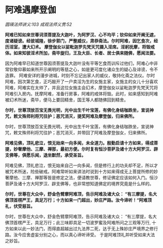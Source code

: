 # 阿难遇摩登伽
_圆瑛法师讲义:103 成观法师义贯:52_

**阿难已知如来世尊诃须菩提及大迦叶，为阿罗汉、心不均平；钦仰如来开阐无遮，度诸疑谤。经彼城隍，徐步郭门，严整威仪，肃恭斋法。尔时阿难，因乞食次，经历淫室，遭大幻术。 摩登伽女以娑毗迦罗先梵天咒摄入淫席。淫躬抚摩，将毁戒体。如来知彼淫术所加，斋毕旋归，王及大臣、长者、居士俱来随佛，愿闻法要。**

因为阿难早已知道世尊因须菩提及大迦叶没有平等乞食而训斥过他们，阿难心中非常钦敬仰慕如来所开示阐明的等慈之心，如是更可度化诸众生的疑心及诽谤，令不造罪。
阿难安详的漫步进城，时刻不忘记出家人的威仪，敬持化斋之法仪。尔时阿难，因次第乞食，正巧敲开了一户卖淫为生的女施主家，女施主的女儿十分喜欢阿难，阿难实在太帅了，并且这位女施主会幻术，摩登伽女以娑毗迦罗先梵天咒将阿难引入房内。抚摩阿难，准备行房事，阿难的戒体将毁。此时，如来感知到阿难被幻术所迷，斋毕，便马上要回精舍，国王等人都随佛回到精舍。

**尔时，世尊顶放百宝无畏光明，光中出生千叶宝莲，有佛化身结咖跌坐，宣说神咒，敕文殊师利将咒往护；恶咒消灭，提奖阿难及摩登伽，归来佛所。**

尔时，世尊顶放百宝无畏光明，光中出生千叶宝莲，有佛化身结咖跌坐，宣说神咒，敕文殊师利将咒往护；恶咒消灭，并带回了阿难及摩登伽女，归来佛所。

**阿难见佛，顶礼悲泣，恨无始来一向多闻，未全道力。殷勤启请十方如来，得成菩提，妙奢摩他、三摩、禅那，最初方便。尔时复有恒沙菩萨及诸十方大阿罗汉、辟支佛等，俱愿乐闻，退坐默然，承受圣旨。**

阿难见佛，顶礼悲泣，恨无始来自己一向多闻，但是修行上的功夫却不足，所以才被咒术所迷，险些破戒。阿难常听如来讲法时说到十方如来得成无上菩提所修的妙奢摩他、三摩、禅那等皆是修定之法，便请教世尊，修证佛定应该如何入门。恒沙菩萨及诸十方大阿罗汉、辟支佛等，也非常想知道佛定的境界究竟是什么样的。

**尔时，世尊在大众中，舒金色臂摩阿难顶，告示阿难及诸大众： “有三摩提，名大佛顶首楞严王，具足万行；十方如来一门超出，妙庄严路。汝今谛听！“阿难顶礼，伏受慈旨。**

尔时，世尊在大众中，舒金色臂摩阿难顶，告示阿难及诸大众： “有三摩提，名大佛顶首楞严王，具足万行；此三味即具足一切波罗蜜及阿难所问之三观等万行, 十方如来以此一妙法门，而得直超越出过九法界二死，达于无上殊妙庄严境界之修行路。汝今应舍虚妄分别之心，而以真心谛听谛受。 于是阿难顶礼并听受如来大法之妙旨。
